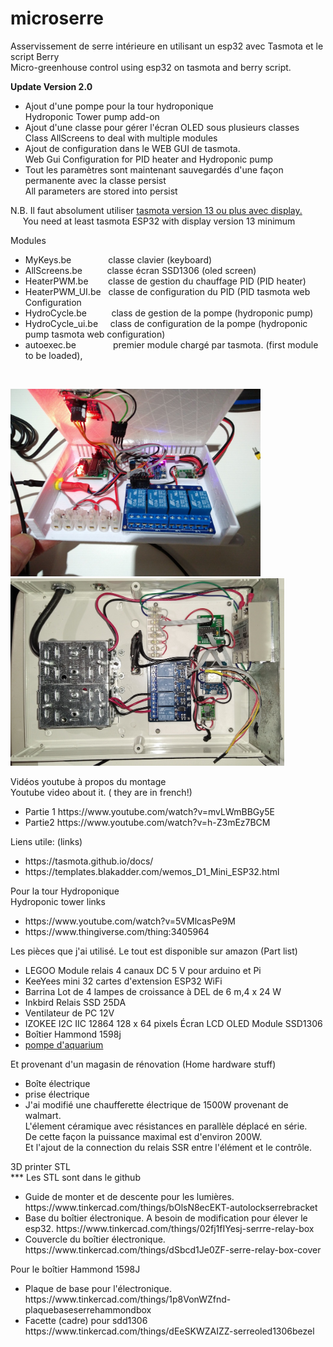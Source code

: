 # microserre

Asservissement de serre intérieure en utilisant un esp32 avec Tasmota et le script Berry<br>
Micro-greenhouse control  using  esp32 on tasmota and berry script.

<b>Update Version 2.0</b>
<ul><li>Ajout d'une pompe pour la tour hydroponique<br>Hydroponic Tower pump add-on</li>
<li>Ajout d'une classe pour gérer l'écran OLED sous plusieurs classes<br>Class AllScreens to deal with multiple modules</li>
<li>Ajout de configuration dans le WEB GUI de tasmota.<br> Web Gui Configuration for PID heater and Hydroponic pump</li>
<li>Tout les paramètres sont maintenant sauvegardés d'une façon permanente avec la classe persist<br>All parameters are stored into persist</li>
</ul>
N.B. Il faut absolument utiliser <a href="https://ota.tasmota.com/tasmota32/release/tasmota32-display.bin">tasmota version 13 ou plus avec display.</a><br>&nbsp;&nbsp;&nbsp;&nbsp;&nbsp;You need at least tasmota ESP32 with display version 13 minimum <br>

Modules
<ul><li>MyKeys.be&nbsp;&nbsp;&nbsp;&nbsp;&nbsp;&nbsp;&nbsp;&nbsp;&nbsp;&nbsp;&nbsp;&nbsp;&nbsp;&nbsp;&nbsp;classe clavier (keyboard)</li>
<li>AllScreens.be&nbsp;&nbsp;&nbsp;&nbsp;&nbsp&nbsp;&nbsp;&nbsp;&nbsp;&nbsp;classe écran SSD1306 (oled screen)</li>
<li>HeaterPWM.be&nbsp;&nbsp;&nbsp;&nbsp;&nbsp;&nbsp;&nbsp;&nbsp;classe de gestion du chauffage PID (PID heater)</li>
<li>HeaterPWM_UI.be&nbsp;&nbsp;&nbsp;classe de configuration du PID (PID tasmota web Configuration</li>
<li>HydroCycle.be&nbsp;&nbsp;&nbsp;&nbsp;&nbsp;&nbsp;&nbsp;&nbsp;&nbsp;&nbsp;class de gestion de la pompe (hydroponic pump)</li>
<li>HydroCycle_ui.be&nbsp;&nbsp;&nbsp;&nbsp;&nbsp;class de configuration de la pompe (hydroponic pump tasmota web configuration)</li>
<li>autoexec.be&nbsp;&nbsp;&nbsp;&nbsp;&nbsp;&nbsp;&nbsp;&nbsp;&nbsp;&nbsp;&nbsp;&nbsp;&nbsp;&nbsp;&nbsp;premier module chargé par tasmota. (first module to be loaded),
 </ul>
<br>


<img src="MicroserreBox.jpg" height="300"><img src="Esp32SerreBox.jpg" height="300">


Vidéos youtube à propos du montage<br>
Youtube video about it.  ( they are in french!)
<ul><li>Partie 1 https://www.youtube.com/watch?v=mvLWmBBGy5E</li>
<li>Partie2 https://www.youtube.com/watch?v=h-Z3mEz7BCM</li></ul>


Liens utile: (links)
<ul><li>https://tasmota.github.io/docs/</li>
<li>https://templates.blakadder.com/wemos_D1_Mini_ESP32.html</li></ul>

Pour la tour Hydroponique<br>
Hydroponic tower links<br>
<ul><li>https://www.youtube.com/watch?v=5VMlcasPe9M</li>
<li>https://www.thingiverse.com/thing:3405964</li>
</ul>

Les pièces que j'ai utilisé. Le tout est disponible sur amazon (Part list)
<ul><li>LEGOO Module relais 4 canaux DC 5 V pour arduino et Pi</li>
<li>KeeYees mini 32 cartes d'extension ESP32 WiFi</li>
<li>Barrina Lot de 4 lampes de croissance à DEL de 6 m,4 x 24 W</li>
<li>Inkbird Relais SSD 25DA</li> 
<li>Ventilateur de PC 12V</li>
<li>IZOKEE I2C IIC 12864 128 x 64 pixels Écran LCD OLED Module SSD1306</li>
<li>Boîtier Hammond 1598j</li>
<li><a href="https://www.amazon.ca/-/fr/gp/product/B0B4NZXBR6d">pompe d'aquarium</a></li></ul>

Et provenant d'un magasin de rénovation (Home hardware stuff)
<ul><li>Boîte électrique</li>
<li>prise électrique</li>
<li>J'ai modifié une chaufferette électrique de 1500W provenant de walmart.<br>
L'élement céramique avec résistances en parallèle  déplacé en série.<br>
De cette façon la puissance maximal est d'environ 200W.<br>
Et l'ajout de la connection du relais SSR entre l'élément et le contrôle.</li></ul>

3D printer STL<br>
*** Les STL sont dans le github
<ul><li>Guide de monter et de descente pour les lumières.  https://www.tinkercad.com/things/bOlsN8ecEKT-autolockserrebracket</li>
<li>Base du boîtier électronique. A besoin de modification pour élever le esp32. https://www.tinkercad.com/things/02fj1fIYesj-serrre-relay-box </li>
<li>Couvercle du boîtier électronique. https://www.tinkercad.com/things/dSbcd1Je0ZF-serre-relay-box-cover</li></ul>

Pour le boîtier Hammond 1598J
<ul><li>Plaque de base pour l'électronique.   https://www.tinkercad.com/things/1p8VonWZfnd-plaquebaseserrehammondbox</li>
<li>Facette (cadre) pour sdd1306  https://www.tinkercad.com/things/dEeSKWZAIZZ-serreoled1306bezel </li></ul>
